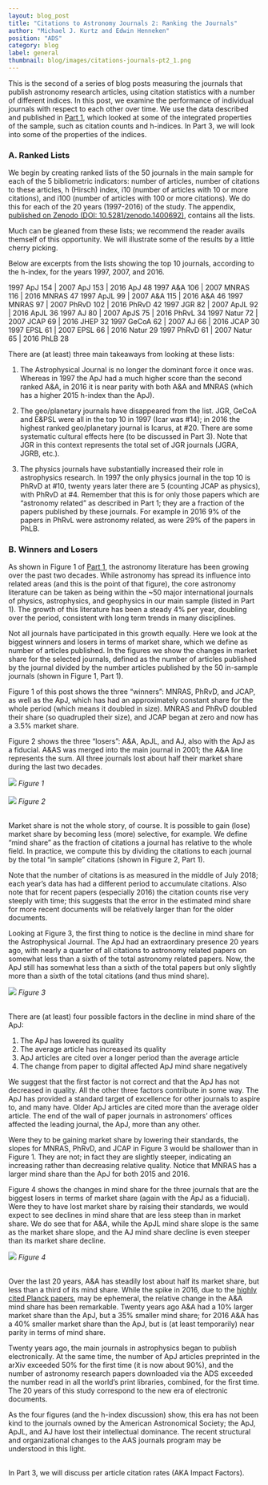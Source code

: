 ```yaml
---
layout: blog_post
title: "Citations to Astronomy Journals 2: Ranking the Journals"
author: "Michael J. Kurtz and Edwin Henneken"
position: "ADS"
category: blog
label: general
thumbnail: blog/images/citations-journals-pt2_1.png
---
```


This is the second of a series of blog posts measuring the journals that publish astronomy research articles, using citation statistics with a number of different indices. In this post, we examine the performance of individual journals with respect to each other over time. We use the data described and published in [Part 1](../blog/citations-journals), which looked at some of the integrated properties of the sample, such as citation counts and h-indices. In Part 3, we will look into some of the properties of the indices.

### A. Ranked Lists
We begin by creating ranked lists of the 50 journals in the main sample for each of the 5 bibliometric indicators: number of articles, number of citations to these articles, h (Hirsch) index, i10 (number of articles with 10 or more citations), and i100 (number of articles with 100 or more citations). We do this for each of the 20 years (1997-2016) of the study. The appendix, [published on Zenodo (DOI: 10.5281/zenodo.1400692)](https://doi.org/10.5281/zenodo.1400692), contains all the lists.

Much can be gleaned from these lists; we recommend the reader avails themself of this opportunity. We will illustrate some of the results by a little cherry picking.

Below are excerpts from the lists showing the top 10 journals, according to the h-index, for the years 1997, 2007, and 2016.


1997 ApJ 154 | 2007 ApJ 153 | 2016 ApJ 48
1997 A&A 106 | 2007 MNRAS 116 | 2016 MNRAS 47
1997 ApJL 99 | 2007 A&A 115 | 2016 A&A 46
1997 MNRAS 97 | 2007 PhRvD 102 | 2016 PhRvD 42
1997 JGR 82 | 2007 ApJL 92 | 2016 ApJL 36
1997 AJ 80 | 2007 ApJS 75 | 2016 PhRvL 34
1997 Natur 72 | 2007 JCAP 69 | 2016 JHEP 32
1997 GeCoA 62 | 2007 AJ 66 | 2016 JCAP 30
1997 EPSL 61 | 2007 EPSL 66 | 2016 Natur 29
1997 PhRvD 61 | 2007 Natur 65 | 2016 PhLB 28

There are (at least) three main takeaways from looking at these lists: 

1. The Astrophysical Journal is no longer the dominant force it once was. Whereas in 1997 the ApJ had a much higher score than the second ranked A&A, in 2016 it is near parity with both A&A and MNRAS (which has a higher 2015 h-index than the ApJ).

2. The geo/planetary journals have disappeared from the list. JGR, GeCoA and E&PSL were all in the top 10 in 1997 (Icar was #14); in 2016 the highest ranked geo/planetary journal is Icarus, at #20. There are some systematic cultural effects here (to be discussed in Part 3). Note that JGR in this context represents the total set of JGR journals (JGRA, JGRB, etc.).

3. The physics journals have substantially increased their role in astrophysics research. In 1997 the only physics journal in the top 10 is PhRvD at #10, twenty years later there are 5 (counting JCAP as physics), with PhRvD at #4. Remember that this is for only those papers which are “astronomy related” as described in Part 1; they are a fraction of the papers published by these journals. For example in 2016 9% of the papers in PhRvL were astronomy related, as were 29% of the papers in PhLB.

### B. Winners and Losers

As shown in Figure 1 of [Part 1](../blog/citations-journals), the astronomy literature has been growing over the past two decades. While astronomy has spread its influence into related areas (and this is the point of that figure), the core astronomy literature can be taken as being within the ~50 major international journals of physics, astrophysics, and geophysics in our main sample (listed in Part 1). The growth of this literature has been a steady 4% per year, doubling over the period, consistent with long term trends in many disciplines.

Not all journals have participated in this growth equally. Here we look at the biggest winners and losers in terms of market share, which we define as number of articles published. In the figures we show the changes in market share for the selected journals, defined as the number of articles published by the journal divided by the number articles published by the 50 in-sample journals (shown in Figure 1, Part 1).

Figure 1 of this post shows the three “winners”: MNRAS, PhRvD, and JCAP, as well as the ApJ, which has had an approximately constant share for the whole period (which means it doubled in size). MNRAS and PhRvD doubled their share (so quadrupled their size), and JCAP began at zero and now has a 3.5% market share.

Figure 2 shows the three “losers”: A&A, ApJL, and AJ, also with the ApJ as a fiducial. A&AS was merged into the main journal in 2001; the A&A line represents the sum. All three journals lost about half their market share during the last two decades.

<div class="text-center">
    <img class="img-thumbnail" src="{{ site.baseurl }}/blog/images/citations-journals-pt2_1.png" />
<em>Figure 1</em>
</div>
<br>

<div class="text-center">
    <img class="img-thumbnail" src="{{ site.baseurl }}/blog/images/citations-journals-pt2_2.png" />
<em>Figure 2</em>
</div>
<br>

Market share is not the whole story, of course. It is possible to gain (lose) market share by becoming less (more) selective, for example. We define “mind share” as the fraction of citations a journal has relative to the whole field. In practice, we compute this by dividing the citations to each journal by the total “in sample” citations (shown in Figure 2, Part 1).

Note that the number of citations is as measured in the middle of July 2018; each year’s data has had a different period to accumulate citations. Also note that for recent papers (especially 2016) the citation counts rise very steeply with time; this suggests that the error in the estimated mind share for more recent documents will be relatively larger than for the older documents.

Looking at Figure 3, the first thing to notice is the decline in mind share for the Astrophysical Journal. The ApJ had an extraordinary presence 20 years ago, with nearly a quarter of all citations to astronomy related papers on somewhat less than a sixth of the total astronomy related papers. Now, the ApJ still has somewhat less than a sixth of the total papers but only slightly more than a sixth of the total citations (and thus mind share).

<div class="text-center">
    <img class="img-thumbnail" src="{{ site.baseurl }}/blog/images/citations-journals-pt2_3.png" />
<em>Figure 3</em>
</div>
<br>

There are (at least) four possible factors in the decline in mind share of the ApJ: 

1. The ApJ has lowered its quality
2. The average article has increased its quality
3. ApJ articles are cited over a longer period than the average article
4. The change from paper to digital affected ApJ mind share negatively

We suggest that the first factor is not correct and that the ApJ has not decreased in quality. All the other three factors contribute in some way. The ApJ has provided a standard target of excellence for other journals to aspire to, and many have. Older ApJ articles are cited more than the average older article. The end of the wall of paper journals in astronomers’ offices affected the leading journal, the ApJ, more than any other.

Were they to be gaining market share by lowering their standards, the slopes for MNRAS, PhRvD, and JCAP in Figure 3 would be shallower than in Figure 1. They are not; in fact they are slightly steeper, indicating an increasing rather than decreasing relative quality. Notice that MNRAS has a larger mind share than the ApJ for both 2015 and 2016.

Figure 4 shows the changes in mind share for the three journals that are the biggest losers in terms of market share (again with the ApJ as a fiducial). Were they to have lost market share by raising their standards, we would expect to see declines in mind share that are less steep than in market share. We do see that for A&A, while the ApJL mind share slope is the same as the market share slope, and the AJ mind share decline is even steeper than its market share decline.

<div class="text-center">
    <img class="img-thumbnail" src="{{ site.baseurl }}/blog/images/citations-journals-pt2_4.png" />
<em>Figure 4</em>
</div>
<br>

Over the last 20 years, A&A has steadily lost about half its market share, but less than a third of its mind share. While the spike in 2016, due to the [highly cited Planck papers](https://ui.adsabs.harvard.edu/#search/q=bibstem%3A%22A%26A%22%20year%3A2016%20title%3A(Planck%20AND%20results)&sort=citation_count%20desc%2C%20bibcode%20desc&p_=0), may be ephemeral, the relative change in the A&A mind share has been remarkable. Twenty years ago A&A had a 10% larger market share than the ApJ, but a 35% smaller mind share; for 2016 A&A has a 40% smaller market share than the ApJ, but is (at least temporarily) near parity in terms of mind share. 

Twenty years ago, the main journals in astrophysics began to publish electronically. At the same time, the number of ApJ articles preprinted in the arXiv exceeded 50% for the first time (it is now about 90%), and the number of astronomy research papers downloaded via the ADS exceeded the number read in all the world’s print libraries, combined, for the first time. The 20 years of this study correspond to the new era of electronic documents.

As the four figures (and the h-index discussion) show, this era has not been kind to the journals owned by the American Astronomical Society; the ApJ, ApJL, and AJ have lost their intellectual dominance. The recent structural and organizational changes to the AAS journals program may be understood in this light.


<br>
In Part 3, we will discuss per article citation rates (AKA Impact Factors).
